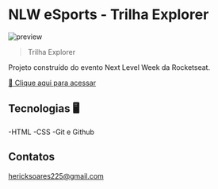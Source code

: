 # NLW eSports - Trilha Explorer

![preview](./.gitHub/preview.png)

> Trilha Explorer

Projeto construído do evento Next Level Week da Rocketseat.

[🔗 Clique aqui para acessar](https://hericksa.github.io/NLW-eSports/)

## Tecnologias 🖥

-HTML
-CSS
-Git e Github

## Contatos

hericksoares225@gmail.com
